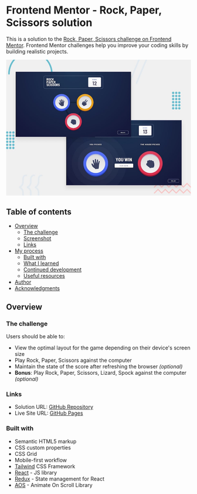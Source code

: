# Frontend Mentor - Rock, Paper, Scissors solution

This is a solution to the [Rock, Paper, Scissors challenge on Frontend Mentor](https://www.frontendmentor.io/challenges/rock-paper-scissors-game-pTgwgvgH). Frontend Mentor challenges help you improve your coding skills by building realistic projects.

![Design preview for the Rock, Paper, Scissors coding challenge](./public/assets/desktop-preview.jpg)

## Table of contents

- [Overview](#overview)
  - [The challenge](#the-challenge)
  - [Screenshot](#screenshot)
  - [Links](#links)
- [My process](#my-process)
  - [Built with](#built-with)
  - [What I learned](#what-i-learned)
  - [Continued development](#continued-development)
  - [Useful resources](#useful-resources)
- [Author](#author)
- [Acknowledgments](#acknowledgments)

## Overview

### The challenge

Users should be able to:

- View the optimal layout for the game depending on their device's screen size
- Play Rock, Paper, Scissors against the computer
- Maintain the state of the score after refreshing the browser _(optional)_
- **Bonus**: Play Rock, Paper, Scissors, Lizard, Spock against the computer _(optional)_

### Links

- Solution URL: [GitHub Repository](https://github.com/jukha/rock-paper-scissor-game)
- Live Site URL: [GitHub Pages](https://jukha.github.io/rock-paper-scissor-game/)

### Built with

- Semantic HTML5 markup
- CSS custom properties
- CSS Grid
- Mobile-first workflow
- [Tailwind](https://tailwindcss.com/) CSS Framework
- [React](https://reactjs.org/) - JS library
- [Redux](https://redux.js.org/) - State management for React
- [AOS](https://michalsnik.github.io/aos/) - Animate On Scroll Library
